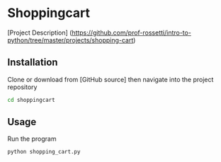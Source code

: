 # Shoppingcart

[Project Description]
(https://github.com/prof-rossetti/intro-to-python/tree/master/projects/shopping-cart)

## Installation

Clone or download from [GitHub source] then navigate into the project repository 

```sh
cd shoppingcart
```
## Usage 

Run the program 

```py
python shopping_cart.py
```